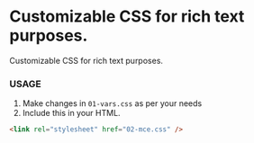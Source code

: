 # Customizable CSS for rich text purposes.

Customizable CSS for rich text purposes.

### USAGE 

1. Make changes in `01-vars.css` as per your needs
2. Include this in your HTML.
```html
<link rel="stylesheet" href="02-mce.css" />
```